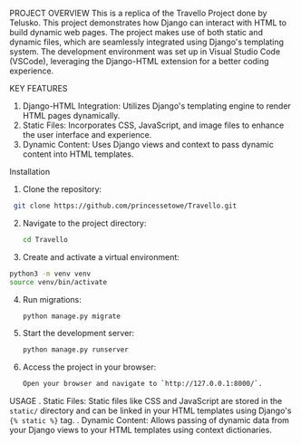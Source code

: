 PROJECT OVERVIEW
This is a replica of the Travello Project done by Telusko.
This project demonstrates how Django can interact with HTML to build dynamic web pages. The project makes use of both static and dynamic files, which are seamlessly integrated using Django's templating system. The development environment was set up in Visual Studio Code (VSCode), leveraging the Django-HTML extension for a better coding experience.

KEY FEATURES
1) Django-HTML Integration: Utilizes Django's templating engine to render HTML pages dynamically.
2) Static Files: Incorporates CSS, JavaScript, and image files to enhance the user interface and experience.
3) Dynamic Content: Uses Django views and context to pass dynamic content into HTML templates.

Installation

1) Clone the repository:
  ```bash
   git clone https://github.com/princessetowe/Travello.git
   ```
2) Navigate to the project directory:
   ```bash
   cd Travello
    ```

3)  Create and activate a virtual environment:
   ```bash
   python3 -m venv venv
   source venv/bin/activate
   ```
4) Run migrations:
   ```bash
   python manage.py migrate
   ```

5) Start the development server:
   ```bash
   python manage.py runserver
   ```

6) Access the project in your browser:
    ```bash
   Open your browser and navigate to `http://127.0.0.1:8000/`.
    ```

USAGE
. Static Files: Static files like CSS and JavaScript are stored in the `static/` directory and can be linked in your HTML templates using Django's `{% static %}` tag.
. Dynamic Content: Allows passing of dynamic data from your Django views to your HTML templates using context dictionaries.

